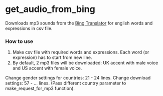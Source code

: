 # get_audio_from_bing
Downloads mp3 sounds from the [Bing Translator](https://www.bing.com/translator) for english words and expressions in csv file.

### How to use

1. Make csv file with required words and expressions. Each word (or expression) has to start from new line.
2. By default, 2 mp3 files will be downloaded: UK accent with male voice and US accent with female voice.

Change gender settings for countries: 21 - 24 lines.
Change download settings: 57 - ... lines. (Pass different country parameter to make_request_for_mp3 function).
